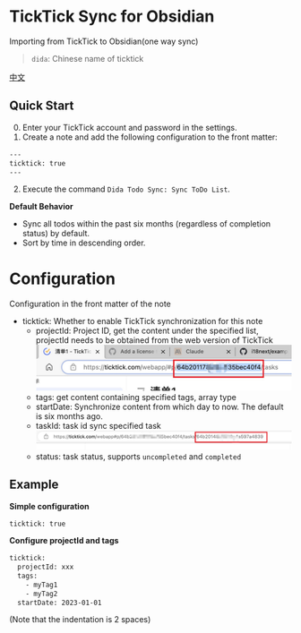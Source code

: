 # TickTick Sync for Obsidian

Importing from TickTick to Obsidian(one way sync)

> `dida`: Chinese name of ticktick

[中文](./README.md)

## Quick Start

0. Enter your TickTick account and password in the settings.
1. Create a note and add the following configuration to the front matter:

```
---
ticktick: true
---
```
2. Execute the command `Dida Todo Sync: Sync ToDo List`. 

**Default Behavior**

- Sync all todos within the past six months (regardless of completion status) by default.
- Sort by time in descending order.


# Configuration  

Configuration in the front matter of the note

- ticktick: Whether to enable TickTick synchronization for this note
  - projectId: Project ID, get the content under the specified list, projectId needs to be obtained from the web version of TickTick
  ![](./docs/ticktick.jpg)
  - tags: get content containing specified tags, array type
  - startDate: Synchronize content from which day to now. The default is six months ago.
  - taskId: task id sync specified task
    ![](./docs/task-ticktick.jpg)
  - status: task status, supports `uncompleted` and `completed`

## Example

**Simple configuration**

```
ticktick: true
```


**Configure projectId and tags**

```
ticktick: 
  projectId: xxx
  tags: 
    - myTag1
    - myTag2
  startDate: 2023-01-01
```
(Note that the indentation is 2 spaces)
